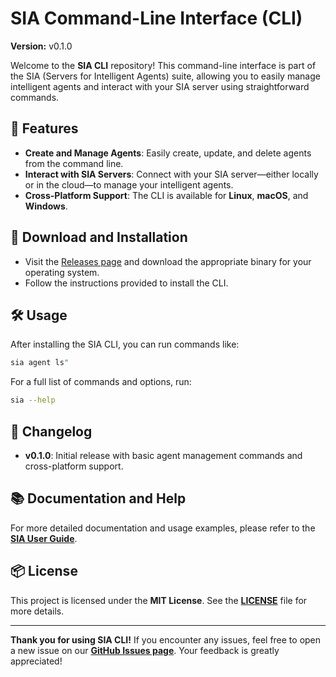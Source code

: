 # SIA Command-Line Interface (CLI)

**Version:** v0.1.0

Welcome to the **SIA CLI** repository! This command-line interface is part of the SIA (Servers for Intelligent Agents) suite, allowing you to easily manage intelligent agents and interact with your SIA server using straightforward commands.

## 🚀 **Features**

- **Create and Manage Agents**: Easily create, update, and delete agents from the command line.
- **Interact with SIA Servers**: Connect with your SIA server—either locally or in the cloud—to manage your intelligent agents.
- **Cross-Platform Support**: The CLI is available for **Linux**, **macOS**, and **Windows**.

## 📂 **Download and Installation**

- Visit the [Releases page](https://github.com/rmrbytes/sia-cli/releases) and download the appropriate binary for your operating system.
- Follow the instructions provided to install the CLI.

## 🛠️ **Usage**

After installing the SIA CLI, you can run commands like:

```bash
sia agent ls"
```

For a full list of commands and options, run:

```bash
sia --help
```

## 🧭 **Changelog**

- **v0.1.0**: Initial release with basic agent management commands and cross-platform support.


## 📚 **Documentation and Help**

For more detailed documentation and usage examples, please refer to the **[SIA User Guide](https://github.com/rmr/sia/tree/main/docs)**.

## 📦 **License**

This project is licensed under the **MIT License**. See the **[LICENSE](https://github.com/username/sia-cli/blob/main/LICENSE)** file for more details.

---

**Thank you for using SIA CLI!** If you encounter any issues, feel free to open a new issue on our **[GitHub Issues page](https://github.com/rmrbytes/sia-cli/issues)**. Your feedback is greatly appreciated!

